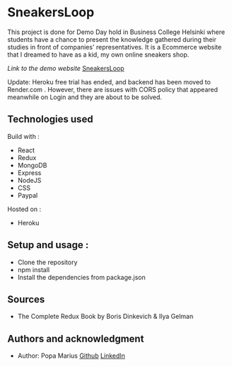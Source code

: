 # SneakersLoop

This project is done for Demo Day hold in Business College Helsinki where students have a chance to present the knowledge gathered during their studies in front of companies' representatives. It is a Ecommerce website that I dreamed to have as a kid, my own online sneakers shop.

*Link to the demo website*
[SneakersLoop](https://sneakersloop.herokuapp.com/)

Update: Heroku free trial has ended, and backend has been moved to Render.com . However, there are issues with CORS policy that appeared meanwhile on Login and they are about to be solved. 

## Technologies used

Build with : 

- React
- Redux
- MongoDB
- Express
- NodeJS
- CSS
- Paypal

Hosted on :
- Heroku

## Setup and usage : 
- Clone the repository
- npm install
- Install the dependencies from package.json

## Sources

- The Complete Redux Book by Boris Dinkevich & Ilya Gelman

## Authors and acknowledgment

- Author: Popa Marius [Github](https://github.com/izaacyo) [LinkedIn](https://www.linkedin.com/in/popamariuspetrut/)
